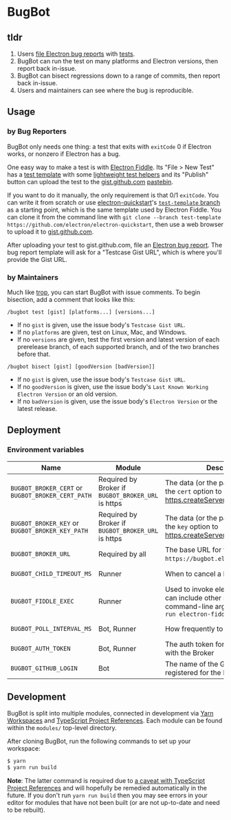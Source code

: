 # BugBot

## tldr

1. Users [file Electron bug reports](https://github.com/electron/electron/issues/new/choose) with [tests](#for-bug-reporters).
1. BugBot can run the test on many platforms and Electron versions, then report back in-issue.
1. BugBot can bisect regressions down to a range of commits, then report back in-issue.
1. Users and maintainers can see where the bug is reproducible.

## Usage

### by Bug Reporters

BugBot only needs one thing: a test that exits with `exitCode` 0 if Electron works, or nonzero if Electron has a bug.

One easy way to make a test is with [Electron Fiddle](https://github.com/electron/fiddle). Its "File > New Test" has a [test template](https://github.com/electron/electron-quick-start/tree/test-template) with some [lightweight test helpers](https://github.com/electron/electron-quick-start/blob/test-template/preload.js) and its "Publish" button can upload the test to the [gist.github.com](https://gist.github.com/) [pastebin](https://en.wikipedia.org/wiki/Pastebin).

If you want to do it manually, the only requirement is that 0/1 `exitCode`. You can write it from scratch or use [electron-quickstart](https://github.com/electron/electron-quickstart)'s [`test-template` branch](https://github.com/electron/electron-quick-start/tree/test-template) as a starting point, which is the same template used by Electron Fiddle. You can clone it from the command line with `git clone --branch test-template https://github.com/electron/electron-quickstart`, then use a web browser to upload it to [gist.github.com](https://gist.github.com/).

After uploading your test to gist.github.com, file an [Electron bug report](https://github.com/electron/electron/issues/new/choose). The bug report template will ask for a "Testcase Gist URL", which is where you'll provide the Gist URL.

### by Maintainers

Much like [trop](https://github.com/electron/trop/blob/master/docs/usage.md#using-trop), you can start BugBot with issue comments. To begin bisection, add a comment that looks like this:

```
/bugbot test [gist] [platforms...] [versions...]
```

- If no `gist` is given, use the issue body's `Testcase Gist URL`.
- If no `platforms` are given, test on Linux, Mac, and Windows.
- If no `versions` are given, test the first version and latest version of each prerelease branch, of each supported branch, and of the two branches before that.


```
/bugbot bisect [gist] [goodVersion [badVersion]]
```

- If no `gist` is given, use the issue body's `Testcase Gist URL`.
- If no `goodVersion` is given, use the issue body's `Last Known Working Electron Version` or an old version.
- If no `badVersion` is given, use the issue body's `Electron Version` or the latest release.

## Deployment

### Environment variables

| Name | Module | Description | Default |
|---|---|---|---|
| `BUGBOT_BROKER_CERT` or `BUGBOT_BROKER_CERT_PATH` | Required by Broker if `BUGBOT_BROKER_URL` is https | The data (or the path to it) to use as the `cert` option to [https.createServer()](https://nodejs.org/api/https.html#https_https_createserver_options_requestlistener). | None |
| `BUGBOT_BROKER_KEY` or `BUGBOT_BROKER_KEY_PATH` | Required by Broker if `BUGBOT_BROKER_URL` is https | The data (or the path to it) to use as the `key` option to [https.createServer()](https://nodejs.org/api/https.html#https_https_createserver_options_requestlistener). | None |
| `BUGBOT_BROKER_URL` | Required by all | The base URL for the broker, e.g. `https://bugbot.electronjs.org:8443`. | None |
| `BUGBOT_CHILD_TIMEOUT_MS` | Runner | When to cancel a hung child | 5 minutes |
| `BUGBOT_FIDDLE_EXEC` | Runner | Used to invoke electron-fiddle. This can include other space-delimited command-line arguments, e.g. `xvfb-run electron-fiddle` | '[which](https://github.com/npm/node-which) electron-fiddle' |
| `BUGBOT_POLL_INTERVAL_MS` | Bot, Runner | How frequently to poll the Broker | 20 seconds |
| `BUGBOT_AUTH_TOKEN` | Bot, Runner | The auth token for communications with the Broker |
| `BUGBOT_GITHUB_LOGIN` | Bot | The name of the GitHub app registered for the Probot client |

## Development

BugBot is split into multiple modules, connected in development via [Yarn Workspaces](https://classic.yarnpkg.com/en/docs/workspaces/) and [TypeScript Project References](https://www.typescriptlang.org/docs/handbook/project-references.html). Each module can be found within the `modules/` top-level directory.

After cloning BugBot, run the following commands to set up your workspace:
```sh
$ yarn
$ yarn run build
```

**Note**: The latter command is required due to [a caveat with TypeScript Project References](https://www.typescriptlang.org/docs/handbook/project-references.html#caveats-for-project-references) and will hopefully be remedied automatically in the future. If you don't run `yarn run build` then you may see errors in your editor for modules that have not been built (or are not up-to-date and need to be rebuilt).
